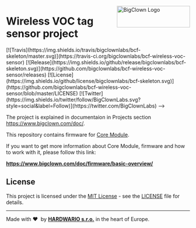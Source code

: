 <a href="https://www.bigclown.com/"><img src="https://bigclown.sirv.com/logo.png" width="200" height="59" alt="BigClown Logo" align="right"></a>

# Wireless VOC tag sensor project

<!-->
[![Travis](https://img.shields.io/travis/bigclownlabs/bcf-skeleton/master.svg)](https://travis-ci.org/bigclownlabs/bcf-wireless-voc-sensor)
[![Release](https://img.shields.io/github/release/bigclownlabs/bcf-skeleton.svg)](https://github.com/bigclownlabs/bcf-wireless-voc-sensor/releases)
[![License](https://img.shields.io/github/license/bigclownlabs/bcf-skeleton.svg)](https://github.com/bigclownlabs/bcf-wireless-voc-sensor/blob/master/LICENSE)
[![Twitter](https://img.shields.io/twitter/follow/BigClownLabs.svg?style=social&label=Follow)](https://twitter.com/BigClownLabs)
-->

The project is explained in documentaion in Projects section https://www.bigclown.com/doc/.

This repository contains firmware for [Core Module](https://shop.bigclown.com/core-module).

If you want to get more information about Core Module, firmware and how to work with it, please follow this link:

**https://www.bigclown.com/doc/firmware/basic-overview/**



## License

This project is licensed under the [MIT License](https://opensource.org/licenses/MIT/) - see the [LICENSE](LICENSE) file for details.

---

Made with &#x2764;&nbsp; by [**HARDWARIO s.r.o.**](https://www.hardwario.com/) in the heart of Europe.
